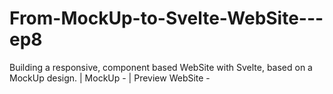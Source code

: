 # From-MockUp-to-Svelte-WebSite---ep8
Building a responsive, component based WebSite with Svelte, based on a MockUp design. | MockUp -  | Preview WebSite - 
